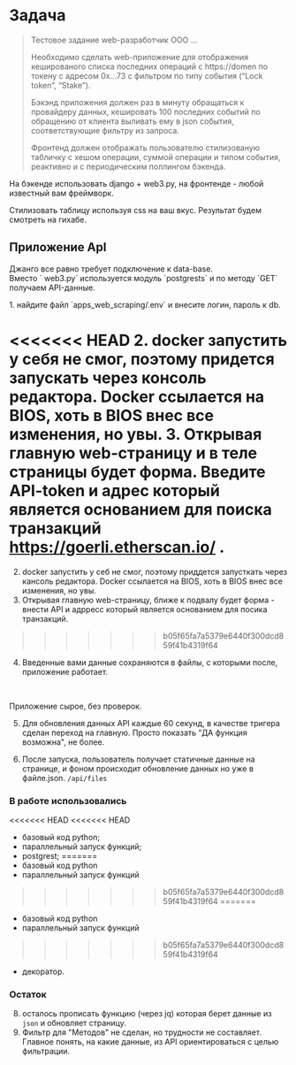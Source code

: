 # Задача
>Тестовое задание web-разработчик ООО ...
> 
> Необходимо сделать web-приложение для отображения кешированого списка последних операций с https://domen  по 
> токену c адресом 0x...73 с фильтром по типу события (“Lock token”, “Stake”).
> 
> Бэкэнд приложения должен раз в минуту обращаться к провайдеру данных, кешировать 100 последних событий по обращению от клиента выливать ему в json события, соответствующие фильтру из запроса. 
> 
> Фронтенд должен отображать пользователю стилизованую табличку с хешом операции, суммой операции и типом события, реактивно и с периодическим поллингом бэкенда. 


На бэкенде использовать django + web3.py, на фронтенде - любой известный вам фреймворк.

Стилизовать таблицу используя css на ваш вкус. 
Результат будем смотреть на гихабе.

## Приложение ApI

<p>Джанго все равно требует подключение к data-base.<br>
Вместо ` web3.py` используется модуль `postgrests` и по методу `GET` получаем API-данные.
  </p>
1. найдите файл `apps_web_scraping/.env` и внесите логин, пароль к db.

<<<<<<< HEAD
2. docker запустить у себя не смог, поэтому придется запускать через консоль редактора. Docker ссылается на 
BIOS, хоть в BIOS внес все изменения, но увы.
3. Открывая главную web-страницу и в теле страницы будет форма.
Введите API-token и адрес который является основанием для поиска транзакций https://goerli.etherscan.io/ .
=======
2. docker запустить у себ не смог, поэтому приддется запусткать через кансоль редактора. Docker ссылается на 
BIOS, хоть в BIOS внес все изменения, но увы.
3. Открывая главную web-страницу, ближе к подвалу будет форма - внести API и адрресс который является основанием для посика транзакций.
>>>>>>> b05f65fa7a5379e6440f300dcd859f41b4319f64
4. Введенные вами данные сохраняются в файлы, с которыми после, приложение работает.
<br>
<p>
   Приложение сырое, без проверок. 
</p>

5. Для обновления данных API каждые 60 секунд, в качестве тригера сделан переход на главную. Просто показать "ДА 
   функция возможна", не более.

6. После запуска, пользователь получает статичные данные на странице, и фоном происходит обновление данных но уже в 
   файле.json. `/api/files`<br>

### В работе использовались
<<<<<<< HEAD
<<<<<<< HEAD
- базовый код python;
- параллельный запуск функций;
- postgrest;
=======
- базовый код python
- параллельный запуск функций
>>>>>>> b05f65fa7a5379e6440f300dcd859f41b4319f64
=======
- базовый код python
- параллельный запуск функций
>>>>>>> b05f65fa7a5379e6440f300dcd859f41b4319f64
- декоратор.

### Остаток
8. осталось прописать функцию (через jq) которая берет данные из `json` и обновляет страницу.
9. Фильтр для "Методов" не сделан, но трудности не составляет. Главное понять, на какие данные, из API 
     ориентироваться с целью фильтрации. <br>
